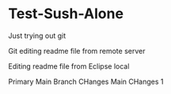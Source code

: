 # Test-Sush-Alone
Just trying out git

Git editing readme file from remote server

Editing readme file from Eclipse local

Primary Main Branch CHanges
Main CHanges 1
